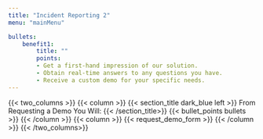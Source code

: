 ```yaml
---
title: "Incident Reporting 2"
menu: "mainMenu"

bullets:
    benefit1:
        title: ""
        points: 
        - Get a first-hand impression of our solution.
        - Obtain real-time answers to any questions you have.
        - Receive a custom demo for your specific needs.
---
```

{{< two_columns >}}
    {{< column >}}
        {{< section_title dark_blue left >}} From Requesting a Demo You Will: {{< /section_title>}} 
        {{< bullet_points bullets >}}
    {{< /column >}}
    {{< column >}}
      {{< request_demo_form >}}
    {{< /column >}}
{{< /two_columns>}}

